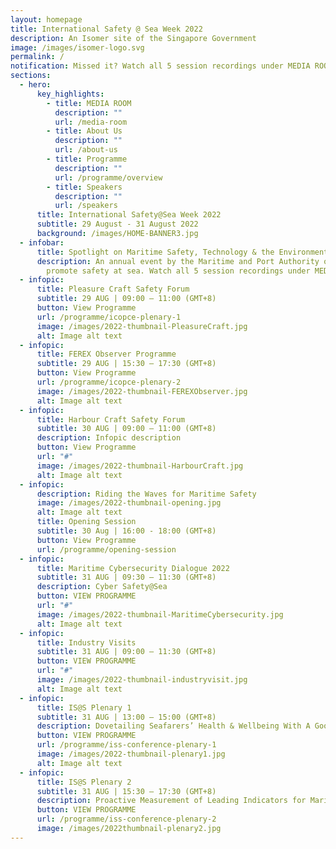 ```yaml
---
layout: homepage
title: International Safety @ Sea Week 2022
description: An Isomer site of the Singapore Government
image: /images/isomer-logo.svg
permalink: /
notification: Missed it? Watch all 5 session recordings under MEDIA ROOM now.
sections:
  - hero:
      key_highlights:
        - title: MEDIA ROOM
          description: ""
          url: /media-room
        - title: About Us
          description: ""
          url: /about-us
        - title: Programme
          description: ""
          url: /programme/overview
        - title: Speakers
          description: ""
          url: /speakers
      title: International Safety@Sea Week 2022
      subtitle: 29 August - 31 August 2022
      background: /images/HOME-BANNER3.jpg
  - infobar:
      title: Spotlight on Maritime Safety, Technology & the Environment
      description: An annual event by the Maritime and Port Authority of Singapore to
        promote safety at sea. Watch all 5 session recordings under MEDIA ROOM.
  - infopic:
      title: Pleasure Craft Safety Forum
      subtitle: 29 AUG | 09:00 – 11:00 (GMT+8)
      button: View Programme
      url: /programme/icopce-plenary-1
      image: /images/2022-thumbnail-PleasureCraft.jpg
      alt: Image alt text
  - infopic:
      title: FEREX Observer Programme
      subtitle: 29 AUG | 15:30 – 17:30 (GMT+8)
      button: View Programme
      url: /programme/icopce-plenary-2
      image: /images/2022-thumbnail-FEREXObserver.jpg
      alt: Image alt text
  - infopic:
      title: Harbour Craft Safety Forum
      subtitle: 30 AUG | 09:00 – 11:00 (GMT+8)
      description: Infopic description
      button: View Programme
      url: "#"
      image: /images/2022-thumbnail-HarbourCraft.jpg
      alt: Image alt text
  - infopic:
      description: Riding the Waves for Maritime Safety
      image: /images/2022-thumbnail-opening.jpg
      alt: Image alt text
      title: Opening Session
      subtitle: 30 Aug | 16:00 - 18:00 (GMT+8)
      button: View Programme
      url: /programme/opening-session
  - infopic:
      title: Maritime Cybersecurity Dialogue 2022
      subtitle: 31 AUG | 09:30 – 11:30 (GMT+8)
      description: Cyber Safety@Sea
      button: VIEW PROGRAMME
      url: "#"
      image: /images/2022-thumbnail-MaritimeCybersecurity.jpg
      alt: Image alt text
  - infopic:
      title: Industry Visits
      subtitle: 31 AUG | 09:00 – 11:30 (GMT+8)
      button: VIEW PROGRAMME
      url: "#"
      image: /images/2022-thumbnail-industryvisit.jpg
      alt: Image alt text
  - infopic:
      title: IS@S Plenary 1
      subtitle: 31 AUG | 13:00 – 15:00 (GMT+8)
      description: Dovetailing Seafarers’ Health & Wellbeing With A Good Safety Culture
      button: VIEW PROGRAMME
      url: /programme/iss-conference-plenary-1
      image: /images/2022-thumbnail-plenary1.jpg
      alt: Image alt text
  - infopic:
      title: IS@S Plenary 2
      subtitle: 31 AUG | 15:30 – 17:30 (GMT+8)
      description: Proactive Measurement of Leading Indicators for Maritime Safety
      button: VIEW PROGRAMME
      url: /programme/iss-conference-plenary-2
      image: /images/2022thumbnail-plenary2.jpg
---
```

